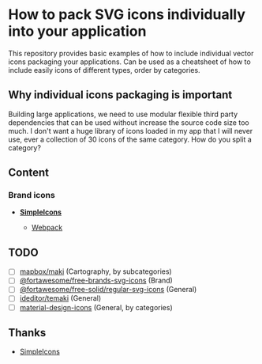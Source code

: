 # How to pack SVG icons individually into your application

This repository provides basic examples of how to include individual vector icons packaging your applications. Can be used as a cheatsheet of how to include easily icons of different types, order by categories.

## Why individual icons packaging is important
Building large applications, we need to use modular flexible third party dependencies that can be used without increase the source code size too much. I don't want a huge library of icons loaded in my app that I will never use, ever a collection of 30 icons of the same category. How do you split a category?

## Content

### Brand icons

- **[SimpleIcons](https://github.com/simple-icons/simple-icons)**

    - [Webpack](https://mondeja.github.io/indicon-pack-howto/examples/webpack/simple-icons/)

## TODO
- [ ] [mapbox/maki](https://github.com/mapbox/maki) (Cartography, by subcategories)
- [ ] [@fortawesome/free-brands-svg-icons](https://fontawesome.com/how-to-use/with-the-api/setup/importing-icons) (Brand)
- [ ] [@fortawesome/free-solid/regular-svg-icons](https://fontawesome.com/how-to-use/with-the-api/setup/importing-icons) (General)
- [ ] [ideditor/temaki](https://github.com/ideditor/temaki) (General)
- [ ] [material-design-icons](https://www.npmjs.com/package/material-design-icons) (General, by categories)

## Thanks
- [SimpleIcons](https://github.com/simple-icons/simple-icons)

